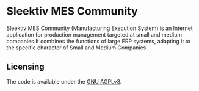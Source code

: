 # Sleektiv MES Community

Sleektiv MES Community (Manufacturing Execution System) is an Internet application for production management targeted at small and medium companies.It combines the functions of large ERP systems, adapting it to the specific character of Small and Medium Companies.

## Licensing

The code is available under the [GNU AGPLv3](LICENSE.txt).
